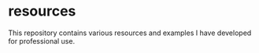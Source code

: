 # resources
This repository contains various resources and examples I have developed for professional use.
